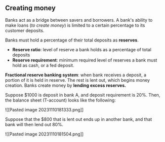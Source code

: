 ## Creating money
Banks act as a bridge between savers and borrowers. A bank's ability to make loans (*to create money*) is limited to a certain percentage to its customer deposits.

Banks must hold a percentage of their total deposits as **reserves**.
- **Reserve ratio**: level of reserve a bank holds as a percentage of total deposits
- **Reserve requirement**: minimum required level of reserves a bank must hold as cash, or a fed deposit.

**Fractional reserve banking system**: when bank receives a deposit, a portion of it is held in reserve. The rest is lent out, which begins money creation. Banks create money by **lending excess reserves.** 

Suppose $1000 is deposit in bank A, and deposit requirement is 20%. Then, the balance sheet (T-account) looks like the following: 

![[Pasted image 20231110181333.png]]

Suppose that the $800 that is lent out ends up in another bank, and that bank will then lend out 80%.

![[Pasted image 20231110181504.png]]

